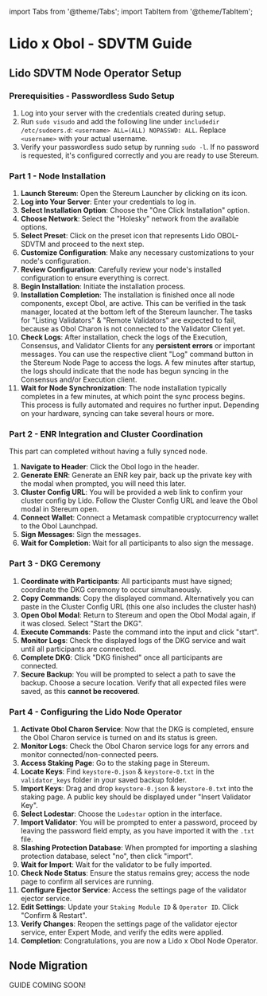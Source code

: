 import Tabs from '@theme/Tabs';
import TabItem from '@theme/TabItem';

# Lido x Obol - SDVTM Guide


## Lido SDVTM Node Operator Setup

### Prerequisities - Passwordless Sudo Setup
1. Log into your server with the credentials created during setup.
2. Run `sudo visudo` and add the following line under `includedir /etc/sudoers.d`: `<username> ALL=(ALL) NOPASSWD: ALL`. Replace `<username>` with your actual username.
3. Verify your passwordless sudo setup by running `sudo -l`. If no password is requested, it's configured correctly and you are ready to use Stereum.


### Part 1 - Node Installation

1. **Launch Stereum**: Open the Stereum Launcher by clicking on its icon.
2. **Log into Your Server**: Enter your credentials to log in.
3. **Select Installation Option**: Choose the "One Click Installation" option.
4. **Choose Network**: Select the "Holesky" network from the available options.
5. **Select Preset**: Click on the preset icon that represents Lido OBOL-SDVTM and proceed to the next step.
6. **Customize Configuration**: Make any necessary customizations to your node's configuration.
7. **Review Configuration**: Carefully review your node's installed configuration to ensure everything is correct.
8. **Begin Installation**: Initiate the installation process.
9. **Installation Completion**: The installation is finished once all node components, except Obol, are active. This can be verified in the task manager, located at the bottom left of the Stereum launcher. The tasks for "Listing Validators" & "Remote Validators" are expected to fail, because as Obol Charon is not connected to the Validator Client yet.
10. **Check Logs**: After installation, check the logs of the Execution, Consensus, and Validator Clients for any **persistent errors** or important messages. You can use the respective client "Log" command button in the Stereum Node Page to access the logs. A few minutes after startup, the logs should indicate that the node has begun syncing in the Consensus and/or Execution client.
11. **Wait for Node Synchronization**: The node installation typically completes in a few minutes, at which point the sync process begins. This process is fully automated and requires no further input. Depending on your hardware, syncing can take several hours or more.

### Part 2 - ENR Integration and Cluster Coordination

This part can completed without having a fully synced node. 

1. **Navigate to Header**: Click the Obol logo in the header.
2. **Generate ENR**: Generate an ENR key pair, back up the private key with the modal when prompted, you will need this later.
3. **Cluster Config URL**: You will be provided a web link to confirm your cluster config by Lido. Follow the Cluster Config URL and leave the Obol modal in Stereum open.
4. **Connect Wallet**: Connect a Metamask compatible cryptocurrency wallet to the Obol Launchpad.
5. **Sign Messages**: Sign the messages.
6. **Wait for Completion**: Wait for all participants to also sign the message.


### Part 3 - DKG Ceremony

1. **Coordinate with Participants**: All participants must have signed; coordinate the DKG ceremony to occur simultaneously.
2. **Copy Commands**: Copy the displayed command. Alternatively you can paste in the Cluster Config URL (this one also includes the cluster hash)
3. **Open Obol Modal**: Return to Stereum and open the Obol Modal again, if it was closed. Select "Start the DKG".
4. **Execute Commands**: Paste the command into the input and click "start".
5. **Monitor Logs**: Check the displayed logs of the DKG service and wait until all participants are connected.
6. **Complete DKG**: Click "DKG finished" once all participants are connected.
7. **Secure Backup**: You will be prompted to select a path to save the backup. Choose a secure location. Verify that all expected files were saved, as this **cannot be recovered**.


### Part 4 - Configuring the Lido Node Operator

1. **Activate Obol Charon Service**: Now that the DKG is completed, ensure the Obol Charon service is turned on and its status is green.
2. **Monitor Logs**: Check the Obol Charon service logs for any errors and monitor connected/non-connected peers.
3. **Access Staking Page**: Go to the staking page in Stereum.
4. **Locate Keys**: Find `keystore-0.json` & `keystore-0.txt` in the `validator_keys` folder in your saved backup folder.
5. **Import Keys**: Drag and drop `keystore-0.json` & `keystore-0.txt` into the staking page. A public key should be displayed under "Insert Validator Key".
6. **Select Lodestar**: Choose the `Lodestar` option in the interface.
7. **Import Validator**: You will be prompted to enter a password, proceed by leaving the password field empty, as you have imported it with the `.txt` file.
8. **Slashing Protection Database**: When prompted for importing a slashing protection database, select "no", then click "import".
9. **Wait for Import**: Wait for the validator to be fully imported.
10. **Check Node Status**: Ensure the status remains grey; access the node page to confirm all services are running.
11. **Configure Ejector Service**: Access the settings page of the validator ejector service.
12. **Edit Settings**: Update your `Staking Module ID` & `Operator ID`. Click "Confirm & Restart".
13. **Verify Changes**: Reopen the settings page of the validator ejector service, enter Expert Mode, and verify the edits were applied.
14. **Completion**: Congratulations, you are now a Lido x Obol Node Operator.



## Node Migration 

GUIDE COMING SOON!

